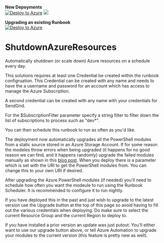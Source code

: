 <B>New Depoyments</B><BR>
[![Deploy to Azure](http://azuredeploy.net/deploybutton.png)](https://portal.azure.com/#create/Microsoft.Template/uri/https%3A%2F%2Fraw.githubusercontent.com%2FDC-AC%2FShutdownAzureResources%2Fmaster%2Fazuredeploy.json) 
<a href="http://armviz.io/#/?load=https%3A%2F%2Fraw.githubusercontent.com%2FDC-AC%2FShutdownAzureResources%2Fmaster%2Fazuredeploy.json" target="_blank">
    <img src="http://armviz.io/visualizebutton.png"/>
</a>

<B>Upgrading an existing Runbook</B><BR>
[![Deploy to Azure](http://azuredeploy.net/deploybutton.png)](https://portal.azure.com/#create/Microsoft.Template/uri/https%3A%2F%2Fraw.githubusercontent.com%2FDC-AC%2FShutdownAzureResources%2Fmaster%2FazureUpgrade.json) 


# ShutdownAzureResources
Automatically shutdown (or scale down) Azure resources on a schedule every day.

This solutions requires at least one Credential be created within the runbook configruation.   This Credential can be created with any name and needs to have the a username and password for an account which has access to manage the Azure Subscription.

A second credential can be created with any name with your credentials for SendGrid.

For the $SubscriptionFilter parameter specify a string filter to filter down the list of subscriptions to process such as "dev*".

You can then schedule this runbook to run as often as you'd like.

The deployment now automatically upgrades all the PowerShell modules from a static source stored in an Azure Storage Account.  If for some reason the modeles throw errors when being upgraded (it happens for no good reason we can find, and it happens randomly) upgrade the failed modules manually as shown in this <a href="http://blog.coretech.dk/jgs/azure-automation-script-for-downloading-and-preparing-azurerm-modules-for-azure-automation/">blog post</a>.  When you deploy there is a parameter which is set with the URI to get the PowerShell modules from.  You can change this to your own URI if desired.

After upgrading the Azure PowerShell modules (if needed) you'll need to schedule how often you want the modeule to run using the Runbook Scheduler.  It is recommended to configure it to run nightly.

If you have deployed this in the past and just wish to upgrade to the latest version use the Upgrade button at the top of this page so avoid having to fill out the various credentials when deploying. Do make sure to select the current Resource Group and the current Region to deploy to.

If you have installed a prior version an update was just putout.  You'll either want to use our upgrade button above, or tell Azure Automation to upgrade your modules to the current version (this feature is pretty new as well).
